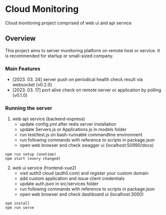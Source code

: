 # Cloud Monitoring

Cloud monitoring project comprised of web ui and api service

## Overview

This project aims to server monitoring platform on remote host or service.
It is recommended for startup or small-sized company.

### Main Features

- [2023. 03. 24] server push on periodical health check result via websocket (v0.2.0)
- [2023. 03. 17] port alive check on remote server or application by polling (v0.1.0)

### Running the server

1. web api service (backend-express)
   - update config.yml after redis server installation
   - update Servers.js or Applications.js in models folder
   - run test/test.js on bash-runnable commandline environment
   - run following commands with reference to scripts in package.json
   - open web browser and check swagger ui (localhost:50990/docs)

```
npm run setup (onetime)
npm start (every changed)
```

2. web ui service (frontend-vue2)
   - visit auth0 cloud (auth0.com) and register your custom domain
   - add custom application and issue client credentials
   - update auth.json in src/services folder
   - run following commands with reference to scripts in package.json
   - open web browser and check dashboard ui (localhost:3000)

```
npm install
npm run serve
```
